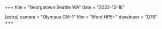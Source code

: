+++
title =  "Georgetown Seattle WA"
date =  "2022-12-18"

[extra]
camera =  "Olympus OM-1"
film =  "Ilford HP5+"
developer =  "D76"
+++
